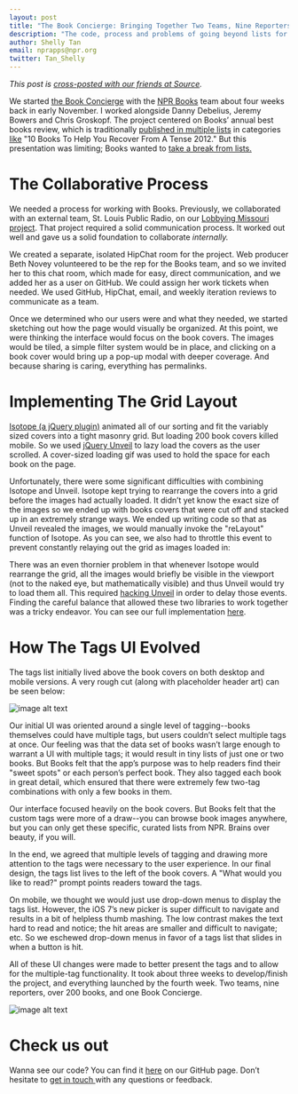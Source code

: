 ```yaml
---
layout: post
title: "The Book Concierge: Bringing Together Two Teams, Nine Reporters, And Over 200 Books"
description: "The code, process and problems of going beyond lists for NPR's year-end books coverage."
author: Shelly Tan
email: nprapps@npr.org
twitter: Tan_Shelly 
---
```

*This post is [cross-posted with our friends at Source](http://source.opennews.org/en-US/articles/how-we-made-book-concierge/).*

We started [the Book Concierge](http://apps.npr.org/best-books-2013/) with the [NPR Books](http://www.npr.org/books/) team about four weeks back in early November. I worked alongside Danny Debelius, Jeremy Bowers and Chris Groskopf. The project centered on Books’ annual best books review, which is traditionally [published in multiple lists](http://www.npr.org/series/165293711/best-books-of-2012) in categories [like](http://www.npr.org/templates/story/story.php?storyId=247389525&live=1) "10 Books To Help You Recover From A Tense 2012." But this presentation was limiting; Books wanted to [take a break from lists.](http://www.npr.org/blogs/monkeysee/2013/12/04/247389525/a-list-of-reasons-we-re-taking-a-break-from-lists) 

# The Collaborative Process

We needed a process for working with Books. Previously, we collaborated with an external team, St. Louis Public Radio, on our [Lobbying Missouri project](http://www.lobbyingmissouri.org/). That project required a solid communication process. It worked out well and gave us a solid foundation to collaborate *internally.*

We created a separate, isolated HipChat room for the project. Web producer Beth Novey volunteered to be the rep for the Books team, and so we invited her to this chat room, which made for easy, direct communication, and we added her as a user on GitHub. We could assign her work tickets when needed. We used GitHub, HipChat, email, and weekly iteration reviews to communicate as a team. 

Once we determined who our users were and what they needed, we started sketching out how the page would visually be organized. At this point, we were thinking the interface would focus on the book covers. The images would be tiled, a simple filter system would be in place, and clicking on a book cover would bring up a pop-up modal with deeper coverage. And because sharing is caring, everything has permalinks.

# Implementing The Grid Layout

[Isotope (a jQuery plugin)](http://isotope.metafizzy.co/) animated all of our sorting and fit the variably sized covers into a tight masonry grid. But loading 200 book covers killed mobile. So we used [jQuery Unveil](http://luis-almeida.github.io/unveil/) to lazy load the covers as the user scrolled. A cover-sized loading gif was used to hold the space for each book on the page.

Unfortunately, there were some significant difficulties with combining Isotope and Unveil. Isotope kept trying to rearrange the covers into a grid before the images had actually loaded. It didn’t yet know the exact size of the images so we ended up with books covers that were cut off and stacked up in an extremely strange ways. We ended up writing code so that as Unveil revealed the images, we would manually invoke the "reLayout" function of Isotope. As you can see, we also had to throttle this event to prevent constantly relaying out the grid as images loaded in:

<script src="https://gist.github.com/onyxfish/7814393.js"> </script>

There was an even thornier problem in that whenever Isotope would rearrange the grid, all the images would briefly be visible in the viewport (not to the naked eye, but mathematically visible) and thus Unveil would try to load them all. This required [hacking Unveil](https://github.com/nprapps/books13/blob/master/www/js/lib/jquery.unveil.js#L50) in order to delay those events. Finding the careful balance that allowed these two libraries to work together was a tricky endeavor. You can see our full implementation [here](https://github.com/nprapps/books13/blob/master/www/js/app.js).

# How The Tags UI Evolved

The tags list initially lived above the book covers on both desktop and mobile versions. A very rough cut (along with placeholder header art) can be seen below:

![image alt text](../../../img/posts/books_image_0.png)

Our initial UI was oriented around a single level of tagging--books themselves could have multiple tags, but users couldn’t select multiple tags at once. Our feeling was that the data set of books wasn’t large enough to warrant a UI with multiple tags; it would result in tiny lists of just one or two books. But Books felt that the app’s purpose was to help readers find their "sweet spots" or each person’s perfect book. They also tagged each book in great detail, which ensured that there were extremely few two-tag combinations with only a few books in them.

Our interface focused heavily on the book covers. But Books felt that the custom tags were more of a draw--you can browse book images anywhere, but you can only get these specific, curated lists from NPR. Brains over beauty, if you will.

In the end, we agreed that multiple levels of tagging and drawing more attention to the tags were necessary to the user experience. In our final design, the tags list lives to the left of the book covers. A "What would you like to read?" prompt points readers toward the tags. 

On mobile, we thought we would just use drop-down menus to display the tags list. However, the iOS 7’s new picker is super difficult to navigate and results in a bit of helpless thumb mashing. The low contrast makes the text hard to read and notice; the hit areas are smaller and difficult to navigate; etc.  So we eschewed drop-down menus in favor of a tags list that slides in when a button is hit. 

All of these UI changes were made to better present the tags and to allow for the multiple-tag functionality. It took about three weeks to develop/finish the project, and everything launched by the fourth week. Two teams, nine reporters, over 200 books, and one Book Concierge.

 ![image alt text](../../../img/posts/books_image_1.png)

# Check us out

Wanna see our code? You can find it [here](https://github.com/nprapps/books13) on our GitHub page. Don’t hesitate to [get in touch ](mailto:nprapps@npr.org) with any questions or feedback. 
